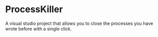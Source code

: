 # ProcessKiller
A visual studio project that allows you to close the processes you have wrote before with a single click.
